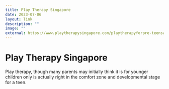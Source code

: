```yaml
---
title: Play Therapy Singapore
date: 2023-07-06
layout: link
description: ""
image: ""
external: https://www.playtherapysingapore.com/playtherapyforpre-teensandteens
---
```

# Play Therapy Singapore
Play therapy, though many parents may initially think it is for younger children only is actually right in the comfort zone and developmental stage for a teen.